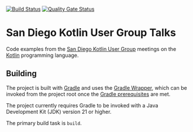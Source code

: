 [![Build Status](https://github.com/sdkotlin/sd-kotlin-talks/actions/workflows/gradle.yml/badge.svg)](https://github.com/sdkotlin/sd-kotlin-talks/actions/workflows/gradle.yml)
[![Quality Gate Status](https://sonarcloud.io/api/project_badges/measure?project=sdkotlin_sd-kotlin-talks&metric=alert_status)](https://sonarcloud.io/dashboard?id=sdkotlin_sd-kotlin-talks)

# San Diego Kotlin User Group Talks

Code examples from the [San Diego Kotlin User Group](https://www.meetup.com/sd-kotlin/) meetings on the  [Kotlin](http://kotlinlang.org/) programming language.

## Building

The project is built with [Gradle](https://docs.gradle.org/current/userguide/userguide.html) and uses the [Gradle Wrapper](https://docs.gradle.org/current/userguide/gradle_wrapper.html#gradle_wrapper_reference), which can be invoked from the project root once the [Gradle prerequisites](https://docs.gradle.org/current/userguide/installation.html#sec:prerequisites) are met.

The project currently requires Gradle to be invoked with a Java Development Kit (JDK) version 21 or higher.

The primary build task is `build`.
